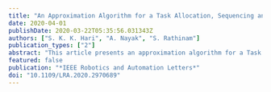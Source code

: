 ```yaml
---
title: "An Approximation Algorithm for a Task Allocation, Sequencing and Scheduling Problem Involving a Human-Robot Team"
date: 2020-04-01
publishDate: 2020-03-22T05:35:56.031343Z
authors: ["S. K. K. Hari", "A. Nayak", "S. Rathinam"]
publication_types: ["2"]
abstract: "This article presents an approximation algorithm for a Task Allocation, Sequencing and Scheduling Problem (TASSP) involving a team of human operators and robots. The robots have to travel to a given set of targets and collaboratively work on the tasks at the targets with the human operators. The problem aims to find a sequence of targets for each robot to visit and schedule the tasks at the targets with the human operators such that each target is visited exactly once by some robot, the scheduling constraints are satisfied and the maximum mission time of any robot is minimum. This problem is a generalization of the single Traveling Salesman Problem and is NP-Hard. Given $k$ robots and $m$ human operators, an algorithm is developed for solving the TASSP with an approximation ratio equal to $frac52-frac1k$ when $m≥ k$ and equal to $frac72-frac1k$ otherwise. Computational results are also presented to corroborate the performance of the proposed algorithm."
featured: false
publication: "*IEEE Robotics and Automation Letters*"
doi: "10.1109/LRA.2020.2970689"
---
```


